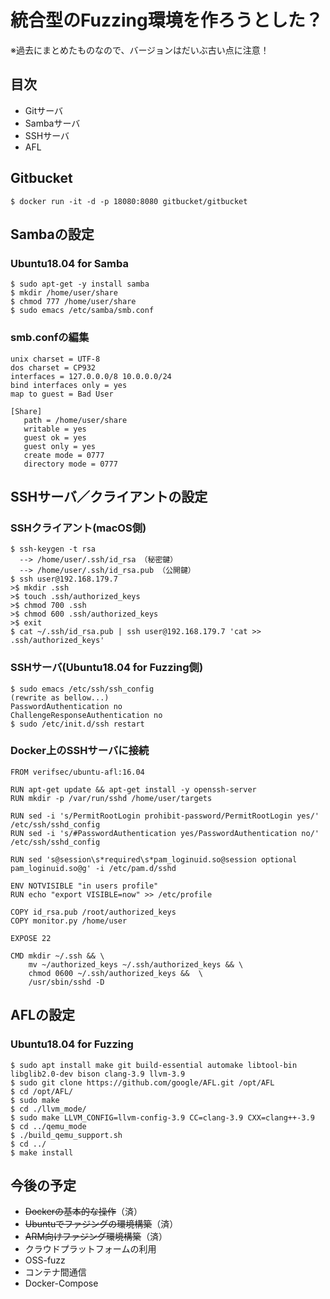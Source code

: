 # 統合型のFuzzing環境を作ろうとした？

※過去にまとめたものなので、バージョンはだいぶ古い点に注意！

## 目次
+ Gitサーバ
+ Sambaサーバ
+ SSHサーバ
+ AFL

## Gitbucket

```
$ docker run -it -d -p 18080:8080 gitbucket/gitbucket
```


## Sambaの設定
### Ubuntu18.04 for Samba

```
$ sudo apt-get -y install samba
$ mkdir /home/user/share
$ chmod 777 /home/user/share
$ sudo emacs /etc/samba/smb.conf
```

### smb.confの編集

```
unix charset = UTF-8
dos charset = CP932
interfaces = 127.0.0.0/8 10.0.0.0/24
bind interfaces only = yes
map to guest = Bad User

[Share]
   path = /home/user/share
   writable = yes
   guest ok = yes
   guest only = yes
   create mode = 0777
   directory mode = 0777
```

## SSHサーバ／クライアントの設定
### SSHクライアント(macOS側)

```
$ ssh-keygen -t rsa
  --> /home/user/.ssh/id_rsa （秘密鍵）
  --> /home/user/.ssh/id_rsa.pub （公開鍵）
$ ssh user@192.168.179.7
>$ mkdir .ssh
>$ touch .ssh/authorized_keys
>$ chmod 700 .ssh
>$ chmod 600 .ssh/authorized_keys
>$ exit
$ cat ~/.ssh/id_rsa.pub | ssh user@192.168.179.7 'cat >> .ssh/authorized_keys'
```

### SSHサーバ(Ubuntu18.04 for Fuzzing側)

```
$ sudo emacs /etc/ssh/ssh_config
(rewrite as bellow...)
PasswordAuthentication no
ChallengeResponseAuthentication no
$ sudo /etc/init.d/ssh restart
```


### Docker上のSSHサーバに接続

```
FROM verifsec/ubuntu-afl:16.04

RUN apt-get update && apt-get install -y openssh-server
RUN mkdir -p /var/run/sshd /home/user/targets

RUN sed -i 's/PermitRootLogin prohibit-password/PermitRootLogin yes/' /etc/ssh/sshd_config
RUN sed -i 's/#PasswordAuthentication yes/PasswordAuthentication no/' /etc/ssh/sshd_config

RUN sed 's@session\s*required\s*pam_loginuid.so@session optional pam_loginuid.so@g' -i /etc/pam.d/sshd

ENV NOTVISIBLE "in users profile"
RUN echo "export VISIBLE=now" >> /etc/profile

COPY id_rsa.pub /root/authorized_keys
COPY monitor.py /home/user

EXPOSE 22

CMD mkdir ~/.ssh && \
    mv ~/authorized_keys ~/.ssh/authorized_keys && \
    chmod 0600 ~/.ssh/authorized_keys &&  \
    /usr/sbin/sshd -D
```

## AFLの設定

### Ubuntu18.04 for Fuzzing

```
$ sudo apt install make git build-essential automake libtool-bin libglib2.0-dev bison clang-3.9 llvm-3.9
$ sudo git clone https://github.com/google/AFL.git /opt/AFL
$ cd /opt/AFL/
$ sudo make
$ cd ./llvm_mode/
$ sudo make LLVM_CONFIG=llvm-config-3.9 CC=clang-3.9 CXX=clang++-3.9
$ cd ../qemu_mode
$ ./build_qemu_support.sh
$ cd ../
$ make install
```



## 今後の予定
+ <strike>Dockerの基本的な操作</strike>（済）
+ <strike>Ubuntuでファジングの環境構築</strike>（済）
+ <strike>ARM向けファジング環境構築</strike>（済）
+ クラウドプラットフォームの利用
+ OSS-fuzz
+ コンテナ間通信
+ Docker-Compose
